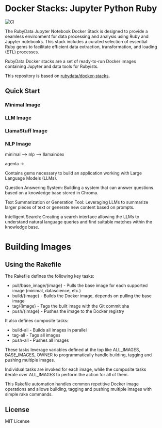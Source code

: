 # Docker Stacks: Jupyter Python Ruby

[![CI](https://github.com/b08x/docker-stacks/actions/workflows/ci.yml/badge.svg?branch=development)](https://github.com/b08x/docker-stacks/actions/workflows/ci.yml)

The RubyData Jupyter Notebook Docker Stack is designed to provide a seamless environment for data processing and analysis using Ruby and Jupyter notebooks. This stack includes a curated selection of essential Ruby gems to facilitate efficient data extraction, transformation, and loading (ETL) processes.

RubyData Docker stacks are a set of ready-to-run Docker images containing Jupyter and data tools for Rubyists.

This repository is based on [rubydata/docker-stacks](https://github.com/RubyData/docker-stacks).


## Quick Start

### Minimal Image

### LLM Image

### LlamaStuff Image

### NLP Image


minimal --> nlp --> llamaindex 

agenta ->



Contains gems necessary to build an application working with Large Language Models (LLMs).

Question Answering System: Building a system that can answer questions based on a knowledge base stored in Chroma.

Text Summarization or Generation Tool: Leveraging LLMs to summarize larger pieces of text or generate new content based on prompts.

Intelligent Search: Creating a search interface allowing the LLMs to understand natural language queries and find suitable matches within the knowledge base.

# Building Images

## Using the Rakefile

The Rakefile defines the following key tasks:

- pull/base_image/{image} - Pulls the base image for each supported image (minimal, datascience, etc.)
- build/{image} - Builds the Docker image, depends on pulling the base image
- tag/{image} - Tags the built image with the Git commit sha
- push/{image} - Pushes the image to the Docker registry

It also defines composite tasks:

- build-all - Builds all images in parallel
- tag-all - Tags all images
- push-all - Pushes all images

These tasks leverage variables defined at the top like ALL_IMAGES, BASE_IMAGES, OWNER to programmatically handle building, tagging and pushing multiple images.

Individual tasks are invoked for each image, while the composite tasks iterate over ALL_IMAGES to perform the action for all of them.

This Rakefile automation handles common repetitive Docker image operations and allows building, tagging and pushing multiple images with simple rake commands.

## License

MIT License

